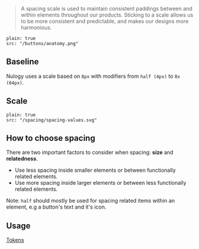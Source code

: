 > A spacing scale is used to maintain consistent paddings between and within elements throughout our products. Sticking to a scale allows us to be more consistent and predictable, and makes our designs more harmonious.

```image
plain: true
src: "/buttons/anatomy.png"
```

## Baseline
Nulogy uses a scale based on `8px` with modifiers from `half (4px)` to `8x (64px)`.

## Scale

```image
plain: true
src: "/spacing/spacing-values.svg"
```

## How to choose spacing
There are two important factors to consider when spacing: **size** and **relatedness**.

* Use less spacing inside smaller elements or between functionally related elements.
* Use more spacing inside larger elements or between less functionally related elements.

Note: `half` should mostly be used for spacing related items within an element, e.g a button's text and it's icon.

## Usage
[Tokens](/tokens#spacing)